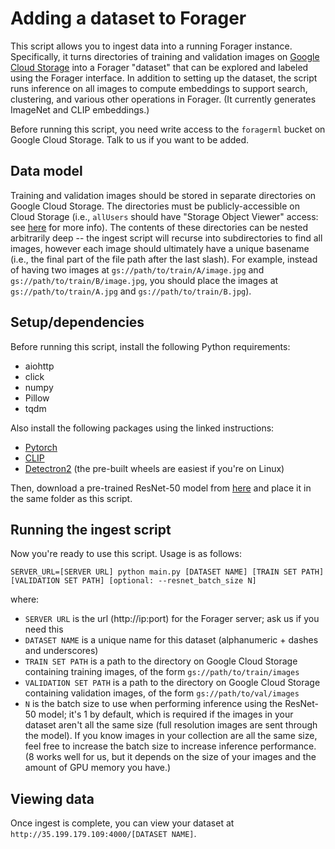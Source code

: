 # Adding a dataset to Forager

This script allows you to ingest data into a running Forager instance. Specifically, it turns directories of training and validation images on [Google Cloud Storage](https://cloud.google.com/storage) into a Forager "dataset" that can be explored and labeled using the Forager interface. In addition to setting up the dataset, the script runs inference on all images to compute embeddings to support search, clustering, and various other operations in Forager. (It currently generates ImageNet and CLIP embeddings.)

Before running this script, you need write access to the `foragerml` bucket on Google Cloud Storage. Talk to us if you want to be added.

## Data model

Training and validation images should be stored in separate directories on Google Cloud Storage. The directories must be publicly-accessible on Cloud Storage (i.e., `allUsers` should have "Storage Object Viewer" access: see [here](https://cloud.google.com/storage/docs/access-control/making-data-public) for more info). The contents of these directories can be nested arbitrarily deep -- the ingest script will recurse into subdirectories to find all images, however each image should ultimately have a unique basename (i.e., the final part of the file path after the last slash). For example, instead of having two images at `gs://path/to/train/A/image.jpg` and `gs://path/to/train/B/image.jpg`, you should place the images at `gs://path/to/train/A.jpg` and `gs://path/to/train/B.jpg`).

## Setup/dependencies

Before running this script, install the following Python requirements:
- aiohttp
- click
- numpy
- Pillow
- tqdm

Also install the following packages using the linked instructions:
- [Pytorch](https://pytorch.org/get-started/locally)
- [CLIP](https://github.com/openai/CLIP#usage)
- [Detectron2](https://detectron2.readthedocs.io/en/latest/tutorials/install.html) (the pre-built wheels are easiest if you're on Linux)

Then, download a pre-trained ResNet-50 model from [here](https://dl.fbaipublicfiles.com/detectron2/ImageNetPretrained/MSRA/R-50.pkl
) and place it in the same folder as this script.

## Running the ingest script

Now you're ready to use this script. Usage is as follows:

```
SERVER_URL=[SERVER URL] python main.py [DATASET NAME] [TRAIN SET PATH] [VALIDATION SET PATH] [optional: --resnet_batch_size N]
```

where:
- `SERVER URL` is the url (http://ip:port) for the Forager server; ask us if you need this
- `DATASET NAME` is a unique name for this dataset (alphanumeric + dashes and underscores)
- `TRAIN SET PATH` is a path to the directory on Google Cloud Storage containing training images, of the form `gs://path/to/train/images`
- `VALIDATION SET PATH` is a path to the directory on Google Cloud Storage containing validation images, of the form `gs://path/to/val/images`
- `N` is the batch size to use when performing inference using the ResNet-50 model; it's 1 by default, which is required if the images in your dataset aren't all the same size (full resolution images are sent through the model). If you know images in your collection are all the same size, feel free to increase the batch size to increase inference performance. (8 works well for us, but it depends on the size of your images and the amount of GPU memory you have.)

## Viewing data

Once ingest is complete, you can view your dataset at `http://35.199.179.109:4000/[DATASET NAME]`.
